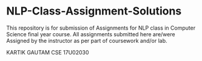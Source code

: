 # NLP-Class-Assignment-Solutions

This repository is for submission of Assignments for NLP class in Computer Science final year course.
All assignments submitted here are/were Assigned by the instructor as per part of coursework and/or lab.

KARTIK GAUTAM
CSE
17U02030

